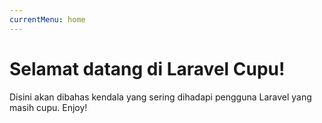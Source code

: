 ```yaml
---
currentMenu: home
---
```


Selamat datang di Laravel Cupu!
====================================

Disini akan dibahas kendala yang sering dihadapi pengguna Laravel yang masih cupu. Enjoy!
